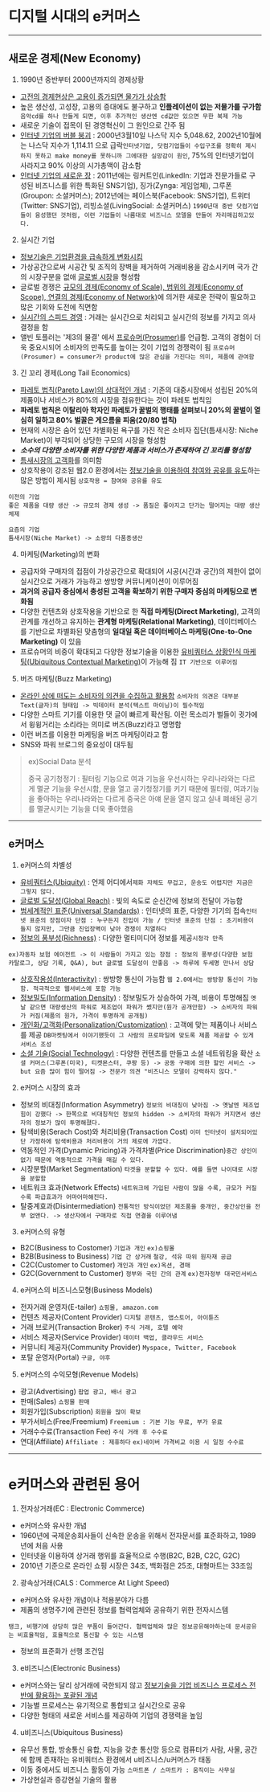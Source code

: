# 디지털 시대의 e커머스

- - -

## 새로운 경제(New Economy)

1. 1990년 중반부터 2000년까지의 경제상황
  - <u>고전의 경제현상은 고용이 증가되면 물가가 상승함</u>
  - 높은 생산성, 고성장, 고용의 증대에도 불구하고 **인플레이션이 없는 저물가를 구가함** `음악cd를 하나 만들게 되면, 이후 추가적인 생산엔 cd값만 있으면 무한 복제 가능`
  - 새로운 기술이 접목이 된 경영혁신이 그 원인으로 간주 됨
  - <u>인터넷 기업의 버블 붕괴</u> : 2000년3월10일 나스닥 지수 5,048.62, 2002년10월에는 나스닥 지수가 1,114.11 으로 급락`인터넷기업, 닷컴기업들이 수입구조를 정확히 제시하지 못하고 make money를 못하니까 그에대한 실망감이 원인`, 75%의 인터넷기업이 사라지고 90% 이상의 시가총액이 감소함
  - <u>인터넷 기업의 새로운 장</u> : 2011년에는 링커트인(LinkedIn: 기업과 전문가들로 구성된 비즈니스를 위한 특화된 SNS기업), 징가(Zynga: 게임업체), 그루폰(Groupon: 소셜커머스); 2012년에는 페이스북(Facebook: SNS기업), 트위터(Twitter: SNS기업), 리빙소셜(LivingSocial: 소셜커머스) `1990년대 중반 닷컴기업들이 융성했던 것처럼, 이런 기업들이 나름대로 비즈니스 모델을 만들어 자리매김하고있다.`


2. 실시간 기업
  - <u>정보기술은 기업환경을 급속하게 변화시킴</u>
  - 가상공간으로써 시공간 및 조직의 장벽을 제거하여 거래비용을 감소시키며 국가 간의 시장구분을 없애 <u>글로벌 시장</u>을 형성함
  - 글로벌 경쟁은 <u>규모의 경제(Economy of Scale), 범위의 경제(Economy of Scope), 연결의 경제(Economy of Network)</u>에 의거한 새로운 전략이 필요하고 많은 기회와 도전에 직면함
  - <u>실시간의 스피드 경영</u> : 거래는 실시간으로 처리되고 실시간의 정보를 가지고 의사결정을 함
  - 앨빈 토플러는 '제3의 물결' 에서 <u>프로슈머(Prosumer)</u>를 언급함. 고객의 경험이 더욱 중요시되어 소비자의 만족도를 높이는 것이 기업의 경쟁력이 됨
  `프로슈머(Prosumer) = consumer가 product에 많은 관심을 가진다는 의미, 제품에 관여함`


3. 긴 꼬리 경제(Long Tail Economics)
  - <u>파레토 법칙(Pareto Law)의 상대적인 개념</u> : 기존의 대중시장에서 성립된 20%의 제품이나 서비스가 80%의 시장을 점유한다는 것이 파레토 법칙임
  - **파레토 법칙은 이탈리아 학자인 파레토가 꿀벌의 행태를 살펴보니 20%의 꿀벌이 열심히 일하고 80% 벌꿀은 게으름을 피움(20/80 법칙)**
  - 현재의 시장은 숨어 있던 차별화된 욕구를 가진 작은 소비자 집단(틈새시장: Niche Market)이 부각되어 상당한 구모의 시장을 형성함
  - ***소수의 다양한 소비자를 위한 다양한 제품과 서비스가 존재하여 긴 꼬리를 형성함***
  - <u>틈새시장의 고객화</u>를 의미함
  - 상호작용이 강조된 웹2.0 환경에서는 <u>정보기술을 이용하여 참여와 공유를 유도</u>하는 많은 방법이 제시됨 `상호작용 = 참여와 공유를 유도`
```
이전의 기업
좋은 제품을 대량 생산 -> 규모의 경제 생성 -> 품질은 좋아지고 단가는 떨어지는 대량 생산 체제

요즘의 기업
틈새시장(Niche Market) -> 소량의 다품종생산
```

4. 마케팅(Marketing)의 변화
  - 공급자와 구매자의 접점이 가상공간으로 확대되어 시공(시간과 공간)의 제한이 없이 실시간으로 거래가 가능하고 쌍방향 커뮤니케이션이 이루어짐
  - **과거의 공급자 중심에서 충성된 고객을 확보하기 위한 구매자 중심의 마케팅으로 변화됨**
  - 다양한 컨텐츠와 상호작용을 기반으로 한 **직접 마케팅(Direct Marketing)**, 고객의 관계를 개선하고 유지하는 **관계형 마케팅(Relational Marketing)**, 데이터베이스를 기반으로 차별화된 맞춤형의 **일대일 혹은 데이터베이스 마케팅(One-to-One Marketing)** 이 있음
  - 프로슈머의 비중이 확대되고 다양한 정보기술을 이용한 <u>유비쿼터스 상황인식 마케팅(Ubiquitous Contextual Marketing)</u>이 가능해 짐 `IT 기반으로 이루어짐`


5. 버즈 마케팅(Buzz Marketing)
  - <u>온라인 상에 떠도는 소비자의 의견을 수집하고 활용함</u> `소비자의 의견은 대부분 Text(글자)의 형태임 -> 빅데이터 분석(텍스트 마이닝)이 필수적임`
  - 다양한 스마트 기기를 이용한 댓 글이 빠르게 확산됨. 이런 목소리가 벌들이 귓가에서 윙윙거리는 소리라는 의미로 버즈(Buzz)라고 명명함
  - 이런 버즈를 이용한 마케팅을 버즈 마케팅이라고 함
  - SNS와 파워 브로그의 중요성이 대두됨

  >ex)Social Data 분석
  >
  >중국 공기청정기 : 필터링 기능으로 여과 기능을 우선시하는 우리나라와는 다르게 멸균 기능을 우선시함, 문을 열고 공기청정기를 키기 때문에 필터링, 여과기능을 좋아하는 우리나라와는 다르게 중국은 아얘 문을 열지 않고 실내 폐쇄된 공기를 멸균시키는 기능을 더욱 좋아했음


- - -

## e커머스

1. e커머스의 차별성
  - <u>유비쿼터스(Ubiquity)</u> : 언제 어디에서`제화 자체도 무겁고, 운송도 어렵지만 지금은 그렇지 않다.`
  - <u>글로벌 도달성(Global Reach)</u> : 빛의 속도로 순신간에 정보의 전달이 가능함
  - <u>범세계적인 표준(Universal Standards)</u> : 인터넷의 표준, 다양한 기기의 접속`인터넷 표준의 장점이자 단점 : 누구든지 진입이 가능 / 인터넷 표준의 단점 : 초기비용이 들지 않지만, 그만큼 진입장벽이 낮아 경쟁이 치열하다`
  - <u>정보의 풍부성(Richness)</u> : 다양한 멀티미디어 정보를 제공`시청각 만족`

  ```
  ex)자동차 보험 에이전트 -> 이 사람들이 가지고 있는 장점 : 정보의 풍부성(다양한 보험 카탈로그, 상담 기록, Q&A), but 글로벌 도달성이 안좋음 -> 하루에 두세명 만나서 상담
  ```

  - <u>상호작용성(Interactivity)</u> : 쌍방향 통신이 가능함 `웹 2.0에서는 쌍방향 통신이 가능함. 적극적으로 웹서비스에 포함 가능`
  - <u>정보밀도(Information Density)</u> : 정보밀도가 상승하여 가격, 비용이 투명해짐 `옛날 같으면 대량생산의 파워로 제조업이 파워가 쎘지만(원가 공개안함) -> 소비자의 파워가 커짐(제품의 원가, 가격이 투명하게 공개됨)`
  - <u>개인화/고객화(Personalization/Customization)</u> : 고객에 맞는 제품이나 서비스를 제공 `DB마켓팅에서 이야기했듯이 그 사람의 프로파일에 맞도록 제품 제공할 수 있게 서비스 조성`
  - <u>소셜 기술(Social Technology)</u> : 다양한 컨텐츠를 만들고 소셜 네트워킹을 확산 `소셜 커머스(그루폰(미국), 티켓몬스터, 쿠팡 등) -> 공동 구매에 의한 할인 서비스 -> but 요즘 많이 힘이 떨어짐 -> 전문가 의견 "비즈니스 모델이 강력하지 않다."`


2. e커머스 시장의 효과
  - 정보의 비대칭(Information Asymmetry) `정보의 비대칭이 낮아짐 -> 옛날엔 제조업 힘이 강했다 -> 한쪽으로 비대칭적인 정보의 hidden -> 소비자의 파워가 커지면서 생산자의 정보가 많이 투명해졌다.`
  - 탐색비용(Serach Cost)와 처리비용(Transaction Cost) `이미 인터넷이 설치되어있단 가정하에 탐색비용과 처리비용이 거의 제로에 가깝다.`
  - 역동적인 가격(Dynamic Pricing)과 가격차별(Price Discrimination)`중간 상인이 없기 때문에 역동적으로 가격을 매길 수 있다.`
  - 시장분할(Market Segmentation) `타겟을 분할할 수 있다. 예를 들면 나이대로 시장을 분할함`
  - 네트워크 효과(Network Effects) `네트워크에 가입된 사람이 많을 수록, 규모가 커질수록 파급효과가 어마어마해진다.`
  - 탈중계효과(Disintermediation) `전통적인 방식이었던 제조품을 중개인, 중간상인을 전부 없앤다. -> 생산자에서 구매자로 직접 연결을 이루어냄`

3. e커머스의 유형  
  - B2C(Business to Costomer) `기업과 개인` `ex)쇼핑몰`
  - B2B(Business to Business) `기업 간 상거래` `철강, 석유 따위 원자재 공급`
  - C2C(Customer to Customer) `개인과 개인` `ex)옥션, 경매`
  - G2C(Government to Customer) `정부와 국민 간의 관계` `ex)전자정부 대국민서비스`

4. e커머스의 비즈니스모형(Business Models)
  - 전자거래 운영자(E-tailer) `쇼핑몰, amazon.com`
  - 컨텐츠 제공자(Content Provider) `디지털 콘텐츠, 앱스토어, 아이튠즈`
  - 거래 브로커(Transaction Broker) `주식 거래, 호텔 예약`
  - 서비스 제공자(Service Provider) `데이터 백업, 클라우드 서비스`
  - 커뮤니티 제공자(Community Provider) `Myspace, Twitter, Facebook`
  - 포탈 운영자(Portal) `구글, 야후`

5. e커머스의 수익모형(Revenue Models)
  - 광고(Advertising) `팝업 광고, 배너 광고`
  - 판매(Sales) `쇼핑몰 판매`
  - 회원가입(Subscription) `회원을 많이 확보`
  - 부가서비스(Free/Freemium) `Freemium : 기본 기능 무료, 부가 유료`
  - 거래수수료(Transaction Fee) `주식 거래 후 수수료`
  - 연대(Affiliate) `Affiliate : 제휴하다` `ex)네이버 가격비교 이용 시 일정 수수료`

- - -

# e커머스와 관련된 용어

1. 전자상거래(EC : Electronic Commerce)
  - e커머스와 유사한 개념
  - 1960년에 국제운송회사들이 신속한 운송을 위해서 전자문서를 표준화하고, 1989년에 처음 사용
  - 인터넷을 이용하여 상거래 행위를 효율적으로 수행(B2C, B2B, C2C, G2C)
  - 2010년 기준으로 온라인 쇼핑 시장은 34조, 백화점은 25조, 대형마트는 33조임

2. 광속상거래(CALS : Commerce At Light Speed)
  - e커머스와 유사한 개념이나 적용분야가 다름
  - 제품의 생명주기에 관련된 정보를 협력업체와 공유하기 위한 전자시스템
  ```
  탱크, 비행기에 상당히 많은 부품이 들어간다. 협력업체와 많은 정보공유해야하는데 문서공유는 비효율적임, 효율적으로 통신할 수 있는 시스템
  ```
  - 정보의 표준화가 선행 조건임

3. e비즈니스(Electronic Business)
  - e커머스와는 달리 상거래에 국한되지 않고 <u>정보기술을 기업 비즈니스 프로세스 전반에 활용하는 포괄된 개념</u>
  - 기능별 프로세스는 유기적으로 통합되고 실시간으로 공유
  - 다양한 형태의 새로운 서비스를 제공하여 기업의 경쟁력을 높임

4. u비즈니스(Ubiquitous Business)
  - 유무선 통합, 방송통신 융합, 지능을 갖춘 통신망 등으로 컴퓨터가 사람, 사물, 공간에 함께 존재하는 유비쿼터스 환경에서 u비즈니스/u커머스가 태동
  - 이동 중에서도 비즈니스 활동이 가능 `스마트폰 / 스마트카 : 움직이는 사무실`
  - 가상현실과 증강현실 기술의 활용

